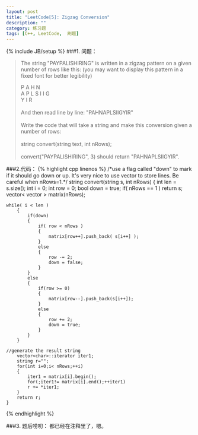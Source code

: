 ```yaml
---
layout: post
title: "LeetCode[5]: Zigzag Conversion"
description: ""
category: 练习题
tags: [C++, LeetCode,  刷题]
---
```

{% include JB/setup %}
###1. 问题：
<blockquote>
 The string "PAYPALISHIRING" is written in a zigzag pattern on a given number of rows like this: (you may want to display this pattern in a fixed font for better legibility)<br>

P   A   H   N<br>
A P L S I I G<br>
Y   I   R<br>
<br>
And then read line by line: "PAHNAPLSIIGYIR"<br>
<br>
Write the code that will take a string and make this conversion given a number of rows:<br>
<br>
string convert(string text, int nRows);<br>
<br>
convert("PAYPALISHIRING", 3) should return "PAHNAPLSIIGYIR".<br>
</blockquote>
###2.代码：
{% highlight cpp linenos %}
/*use a flag called "down" to mark if it should go down or up.
It's very nice to use vector<char> to store lines.
Be careful when nRows=1.*/
string convert(string s, int nRows) {    
        int len = s.size();
        int i = 0;
        int row = 0;
        bool down = true;
        if( nRows == 1 ) return s;
        vector< vector<char> > matrix(nRows);
        
	while( i < len )
        {
            if(down)
            {
                if( row < nRows )
                {
                    matrix[row++].push_back( s[i++] );
                }
                else
                {
                    row -= 2;
                    down = false;
                }
            }
            else
            {
                if(row >= 0)
                {
                    matrix[row--].push_back(s[i++]);
                }
                else
                {
                    row += 2;
                    down = true;
                }
            }
        }
	
	//generate the result string
        vector<char>::iterator iter1;
        string r="";
        for(int i=0;i< nRows;++i)
        {
            iter1 = matrix[i].begin();
            for(;iter1!= matrix[i].end();++iter1)
            r += *iter1;
        }
        return r;
    }
{% endhighlight %}

###3. 题后唠叨：
都已经在注释里了，嗯。
